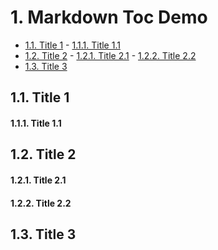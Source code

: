 ﻿# 1. Markdown Toc Demo
<!-- TOC depthfrom:2 orderedlist:true -->

- [1.1. Title 1](#11-title-1)
        - [1.1.1. Title 1.1](#111-title-11)
- [1.2. Title 2](#12-title-2)
        - [1.2.1. Title 2.1](#121-title-21)
        - [1.2.2. Title 2.2](#122-title-22)
- [1.3. Title 3](#13-title-3)

<!-- /TOC -->

## 1.1. Title 1

#### 1.1.1. Title 1.1

## 1.2. Title 2

#### 1.2.1. Title 2.1

#### 1.2.2. Title 2.2

## 1.3. Title 3

